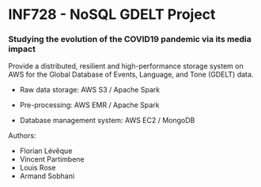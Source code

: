 # INF728 - NoSQL GDELT Project

### Studying the evolution of the COVID19 pandemic via its media impact

Provide a distributed, resilient and high-performance storage system on AWS for the Global Database of Events, Language, and Tone (GDELT) data.

- Raw data storage: AWS S3 / Apache Spark

- Pre-processing: AWS EMR / Apache Spark

- Database management system: AWS EC2 / MongoDB


Authors:
- Florian Lévêque
- Vincent Partimbene
- Louis Rose
- Armand Sobhani